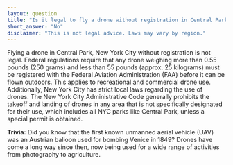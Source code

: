 ```yaml
---
layout: question
title: "Is it legal to fly a drone without registration in Central Park, New York City?"
short_answer: "No"
disclaimer: "This is not legal advice. Laws may vary by region."
---
```


Flying a drone in Central Park, New York City without registration is not legal. Federal regulations require that any drone weighing more than 0.55 pounds (250 grams) and less than 55 pounds (approx. 25 kilograms) must be registered with the Federal Aviation Administration (FAA) before it can be flown outdoors. This applies to recreational and commercial drone use. Additionally, New York City has strict local laws regarding the use of drones. The New York City Administrative Code generally prohibits the takeoff and landing of drones in any area that is not specifically designated for their use, which includes all NYC parks like Central Park, unless a special permit is obtained.

**Trivia:** Did you know that the first known unmanned aerial vehicle (UAV) was an Austrian balloon used for bombing Venice in 1849? Drones have come a long way since then, now being used for a wide range of activities from photography to agriculture.
